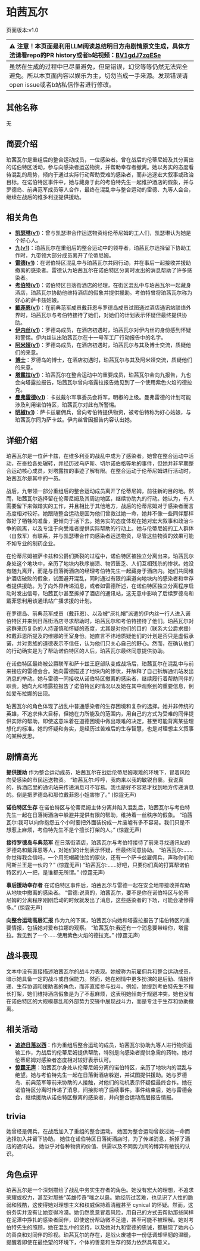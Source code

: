 # 珀茜瓦尔
页面版本:v1.0
 

| :warning: 注意！本页面是利用LLM阅读总结明日方舟剧情原文生成，具体方法请看repo的PR history或者b站视频：[BV1gdJ7zqESe](https://www.bilibili.com/video/BV1gdJ7zqESe/)         |
|:----------------------------|
| 虽然在生成的过程中已尽量避免，但是错误，幻觉等等仍然无法完全避免。所以本页面内容以娱乐为主，切勿当成一手来源。发现错误请open issue或者b站私信作者进行修改。|



## 其他名称
无
## 简要介绍
珀茜瓦尔是重组后的整合运动成员，一位感染者。曾在战后的伦蒂尼姆及其分离出的诺伯特区活动，参与向感染者运送物资，并帮助幸存者撤离。她以务实的态度看待混乱的局势，倾向于通过实际行动帮助受难的感染者，而非追逐宏大叙事或政治目标。在诺伯特区事件中，她与藏身于此的考伯特先生一起维护酒店的假象，并与罗德岛、前典范军成员等人合作，最终在混乱中与整合运动的雷德、九等人会合，继续在战后的维多利亚提供援助。
## 相关角色
-   **[凯瑟琳](../char_v3/char_4162_cathy.md)([v1](char_4162_cathy.md))**：曾与凯瑟琳合作运送物资给伦蒂尼姆的工人们，凯瑟琳认为她是个好心人。
-   **[九](../char_v3/extended_char_jiu.md)([v1](extended_char_jiu.md))**：珀茜瓦尔在重组后的整合运动中的领导者，珀茜瓦尔选择留下协助工作时，九带领大部分成员离开了伦蒂尼姆。
-   **[雷德](../char_v3/extended_char_lei_de.md)([v1](extended_char_lei_de.md))**：在诺伯特区混乱中与珀茜瓦尔共同行动，并在事后一起接收并援助撤离的感染者。雷德认为珀茜瓦尔在诺伯特区分离时发出的消息帮助了许多感染者。
-   **[考伯特](../char_v3/extended_char_kao_bo_te.md)([v1](extended_char_kao_bo_te.md))**：诺伯特区日落街酒店的经理，在街区混乱中与珀茜瓦尔一起藏身酒店，珀茜瓦尔协助他维持酒店的假象并提供援助。考伯特曾将珀茜瓦尔称为好心的萨卡兹姑娘。
-   **[戴菲恩](../char_v3/char_4110_delphn.md)([v1](char_4110_delphn.md))**：在前典范军成员戴菲恩与罗德岛成员试图通过酒店通讯站联络外界时，珀茜瓦尔与考伯特接待了她们，对她们的计划表示怀疑但最终提供协助。
-   **[伊内丝](../char_v3/char_4087_ines.md)([v1](char_4087_ines.md))**：罗德岛成员，在酒店初遇时，珀茜瓦尔对伊内丝的身份感到怀疑和警惕。伊内丝认出珀茜瓦尔在十一号军工厂行动报告中的名字。
-   **[阿米娅](../char_v3/char_002_amiya.md)([v1](char_002_amiya.md))**：罗德岛成员，在酒店初遇时，珀茜瓦尔与其及博士交流，质疑他们的来意。
-   **[博士](../char_v3/extended_char_bo_shi.md)**：罗德岛的博士，在酒店初遇时，珀茜瓦尔与其及阿米娅交流，质疑他们的来意。
-   **[塔露拉](../char_v3/extended_char_ta_lu_la.md)([v1](extended_char_386da9.md))**：珀茜瓦尔在整合运动中的重要成员，珀茜瓦尔会向九报告，九也会向塔露拉报告，珀茜瓦尔曾向塔露拉报告她见到了一个使用紫色火焰的德拉克。
-   **[曼弗雷德](../char_v3/extended_char_man_fu_lei_de.md)([v1](extended_char_man_fu_lei_de.md))**：卡兹戴尔军事委员会将军，明椒的上级。曼弗雷德的计划可能涉及利用诺伯特区，珀茜瓦尔对此有所警惕。
-   **[明椒](../char_v3/char_4071_peper.md)([v1](char_4071_peper.md))**：萨卡兹雇佣兵，曾向考伯特提供物资，被考伯特称为好心姑娘，与珀茜瓦尔同为萨卡兹。伊内丝曾因报告内容认出她。
## 详细介绍
珀茜瓦尔是一位萨卡兹，在维多利亚的战乱中成为了感染者。她曾在整合运动中活动，在泰拉各处辗转，并经历过乌萨斯、切尔诺伯格等地的事件，但她并非早期整合运动核心成员，对塔露拉的事迹了解有限。在整合运动于伦蒂尼姆进行活动时，珀茜瓦尔是其中的一员。

战后，九带领一部分重组后的整合运动成员离开了伦蒂尼姆，前往新的目的地。然而，珀茜瓦尔选择留在伦蒂尼姆及其周边地区，继续协助九的行动。她认为，有人需要留下来做踏实的工作，并且相比于其他地方，战后的伦蒂尼姆对于感染者而言态度相对较好。她跟随整合运动是因为他们曾救过她一命，她并不像一些同伴那样做好了牺牲的准备，更倾向于活下去。她务实的态度体现在她对宏大叙事和政治斗争的疏离，以及专注于向受难者提供实际帮助的行动上。她与伦蒂尼姆的工人群体（自救军）有联系，并与凯瑟琳合作向感染者运送物资，尽管这些物资的效果可能不如专业的制药企业。

在伦蒂尼姆被萨卡兹和公爵们撕裂的过程中，诺伯特区被独立分离出来。珀茜瓦尔身处这个地块中，亲历了地块内秩序崩溃、物资匮乏、人们互相残杀的惨状。她没有随九离开，而是与日落街酒店的经理考伯特先生一起藏身于酒店内。她们共同维护酒店破败的假象，试图避开混乱，同时通过有限的渠道向地块内的感染者和幸存者提供援助。为了向外界传递消息，或者如雷德所述，在诺伯特区独立分离程序启动时发出信号，珀茜瓦尔甚至拆掉了酒店的通讯站，这无意中影响了后续罗德岛和戴菲恩利用该通讯站广播求援的计划。

在罗德岛、前典范军成员（戴菲恩）、以及被“灰礼帽”派遣的伊内丝一行人进入诺伯特区并来到日落街酒店寻求帮助时，珀茜瓦尔和考伯特接待了他们。珀茜瓦尔对这群来历复杂的人持谨慎和怀疑的态度，尤其是对他们的目的（联系大公爵求援）和戴菲恩所提及的维娜的王室身份。她直言不讳地质疑他们的计划是否只是虚假承诺，并对贵族的道德表示不信任，认为他们只关心自己的野心。然而，在确认他们的行动确实是为了帮助诺伯特区的人后，珀茜瓦尔最终同意提供协助。

在诺伯特区最终被公爵联军和萨卡兹王庭部队变成战场后，珀茜瓦尔在混乱中与前来接应的雷德会合。她向雷德描述了地块内的惨状，并解释了自己拆解通讯站发出消息的举动。她与雷德一同接收从诺伯特区撤离的感染者，继续履行着帮助同伴的职责。她向九和塔露拉报告了诺伯特区的情况以及她在其中观察到的重要信息，例如爱布拉娜的出现。

珀茜瓦尔的角色体现了战乱中普通感染者的生存困境和复杂的选择。她并非传统的英雄，不追求伟大目标，但她在力所能及的范围内，用自己的方式为受难的同伴提供实际的帮助，即使这意味着在道德困境中做出艰难的决定，甚至可能背离某些理想化的标准。她的怀疑和务实，是经历过苦难后的生存智慧，也是对理想主义叙事的某种反思。
## 剧情高光
**提供援助**
作为整合运动成员，珀茜瓦尔在战后伦蒂尼姆艰难的环境下，冒着风险向受感染的市民运送物资。
“珀茜瓦尔:哼哼，我向来以我的敏锐自豪。我说真的，拆酒店里的通讯站来传递消息可不容易。我也是好不容易才找到地方传递消息的。倒是把罗德岛和那位戴菲恩小姐害惨了。” (惊霆无声)

**诺伯特区生存**
在诺伯特区与伦蒂尼姆主体分离并陷入混乱后，珀茜瓦尔与考伯特先生一起在日落街酒店中躲避并提供有限的帮助，维持着一丝秩序的假象。
“珀茜瓦尔:我可以向你抱怨五个小时要把外面装扮成一片废墟有多不容易。我们只是不想惹上麻烦，考伯特先生不是个擅长打架的人。” (惊霆无声)

**接待罗德岛与典范军**
在日落街酒店，珀茜瓦尔与考伯特接待了前来寻找通讯站的罗德岛和戴菲恩等人，对她们的计划表示怀疑，但最终同意协助。
“珀茜瓦尔:......你觉得我会信吗，一个用兜帽藏住脸的家伙，还有一个萨卡兹雇佣兵，声称你们和阿斯兰王是一伙的？” (惊霆无声)
“珀茜瓦尔:......好吧，只要你们真的打算帮诺伯特区的人一把，是谁都无所谓。” (惊霆无声)

**事后援助幸存者**
在诺伯特区事件后，珀茜瓦尔与雷德一起在安全地带接收并帮助从地块中撤离的感染者。
“雷德:说真的，珀茜瓦尔，要不是你在诺伯特区与伦蒂尼姆的分离程序刚刚启动的时候就发出了消息，这些感染者的下场，可能会凄惨得多。” (惊霆无声)

**向整合运动高层汇报**
作为九的下属，珀茜瓦尔向她和塔露拉报告了诺伯特区的重要情报，包括她对爱布拉娜的观察。
“珀茜瓦尔:我还有一个消息要带给你，塔露拉。我见到了一个......使用紫色火焰的德拉克。” (惊霆无声)
## 战斗表现
文本中没有直接描述珀茜瓦尔的战斗力表现。她被称为前雇佣兵和整合运动成员，暗示她具备一定的战斗或自保能力。然而，她在剧情中更多扮演的是后勤、情报传递、生存协调和援助者的角色，而非直接参与战斗。例如，她提到考伯特先生不擅长打架，她们维持酒店假象是为了不惹麻烦，这表明她倾向于规避冲突。她也没有在诺伯特区的大规模暴乱和外部势力交锋中展现战斗力，而是专注于生存和协助撤离。
## 相关活动
-   **[追迹日落以西](../stories/act37side.md)**：作为重组后整合运动的成员，珀茜瓦尔协助九等人进行物资运输工作，为战后的伦蒂尼姆提供帮助，特别是向感染者提供急需的药物。她对伦蒂尼姆对感染者态度相对较好表示认可。
-   **[惊霆无声](../stories/main_12.md)**：珀茜瓦尔身处从伦蒂尼姆分离的诺伯特区，亲历了地块内的混乱与绝望。她与考伯特先生一起在日落街酒店躲避，并试图提供援助。她与罗德岛、前典范军等前来协助的人接触，对他们的动机表示怀疑但最终合作。她在诺伯特区分离时传递了消息，间接影响了后续事件。事件结束后，她与雷德会合，继续援助从诺伯特区撤离的感染者，并向整合运动高层报告情报。
## trivia
她曾经是佣兵，在战后加入了重组的整合运动。
她因为整合运动曾救过她一命而选择加入并留下协助。
她住在诺伯特区日落街酒店时，为了传递消息，拆掉了酒店的通讯站。
她似乎对各种物资的价值、供需以及不同势力间的博弈有敏锐的认识。
## 角色点评
珀茜瓦尔是一个深刻描绘了战乱中务实生存者的角色。她没有宏大的理想，不追求荣耀或权力，甚至对那些“英雄传奇”嗤之以鼻。她经历过苦难，也见识了人性的脆弱和残酷，这使得她对理想主义和权威保持着清醒甚至 cynical 的怀疑。然而，这份务实并没有让她变得冷漠。她仍然愿意冒着风险，用自己的方式去帮助那些同样在泥潭中挣扎的感染者同伴，即使这份帮助微不足道，甚至可能不被理解。她对考伯特先生的照顾，她在混乱中的坚持，以及她对九和雷德的忠诚，都展现了她内心的善良和对同伴的珍视。珀茜瓦尔的存在，是战火废墟中一份低调却坚韧的温暖，提醒着即使在最绝望的环境下，个体的善意和生存的努力依然具有意义。